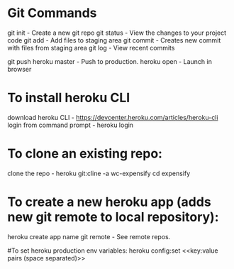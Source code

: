 # Git Commands

git init - Create a new git repo
git status - View the changes to your project code
git add - Add files to staging area
git commit - Creates new commit with files from staging area
git log - View recent commits 

git push heroku master - Push to production.
heroku open - Launch in browser

# To install heroku CLI
download heroku CLI - https://devcenter.heroku.com/articles/heroku-cli
login from command prompt - heroku login

# To clone an existing repo:
clone the repo - heroku git:cline -a wc-expensify
cd expensify

# To create a new heroku app (adds new git remote to local repository):
heroku create app name
git remote - See remote repos. 

#To set heroku production env variables:
heroku config:set <<key:value pairs (space separated)>>